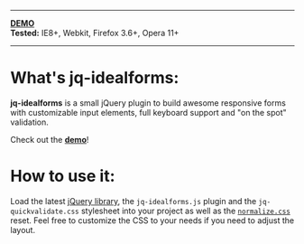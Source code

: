 * * *

**[DEMO](http://elclanrs.github.com/jq-idealforms/)**  
**Tested:** IE8+, Webkit, Firefox 3.6+, Opera 11+

* * *

# What's jq-idealforms:

**jq-idealforms** is a small jQuery plugin to build awesome responsive forms with customizable input elements, full keyboard support and "on the spot" validation.  

Check out the **[demo](http://elclanrs.github.com/jq-idealforms/)**!

# How to use it:

Load the latest [jQuery library](http://jquery.com), the `jq-idealforms.js` plugin and the `jq-quickvalidate.css` stylesheet into your project as well as the [`normalize.css`](http://necolas.github.com/normalize.css/) reset. Feel free to customize the CSS to your needs if you need to adjust the layout.